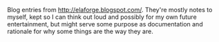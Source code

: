 Blog entries from <http://elaforge.blogspot.com/>.  They're mostly notes to
myself, kept so I can think out loud and possibly for my own future
entertainment, but might serve some purpose as documentation and rationale
for why some things are the way they are.
